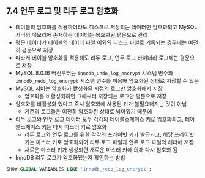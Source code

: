 ## 7.4 언두 로그 및 리두 로그 암호화
- 테이블의 암호화를 적용하더라도 디스크로 저장되는 데이터만 암호화되고 MySQL 서버의 메모리에 존재하는 데이터는 복호화된 평문으로 관리
- 평문 데이터가 테이블의 데이터 파일 이외의 디스크 파일로 기록되는 경우에는 여전히 평문으로 저장
- 따라서 테이블 암호화를 적용해도 리두 로그, 언두 로그 바이너리 로그에는 평문으로 저장
- MySQL 8.0.16 버전부터는 `innodb_undo_log_encrypt` 시스템 변수와 `innodb_redo_log_encrypt` 시스템 변수를 이용해 암호화된 상태로 저장할 수 있음
- MySQL 서버는 암호화가 활성화된 시점의 로그만 암호화해서 저장
  - 암호화를 비활성화하면 그때부터 저장되는 로그만 평문으로 저장 
- 암호화를 비활성화 했다고 즉시 암호화에 사용된 키가 불필요해지는 것이 아님
  - 기존의 로그들은 여전히 암호화된 상태로 남아있기 때문에
- 리두 로그와 언두 로그 데이터 모두 각각의 테이블스페이스 키로 암호화되고, 테이블스페이스 키는 다시 마스터 키로 암호화
  - 리두 로그와 언두 로그를 위한 각각의 프라이빗 키가 발급되고, 해당 프라이빗 키는 마스터 키로 암호화되어 리두 로그 파일과 언두 로그 파일의 헤더에 저장
  - 새로운 마스터 키가 생성되면 새로운 마스터 키에 의해 다시 암호화 됨
- InnoDB 리두 로그가 암호화됐는지 확인하는 방법
```sql
SHOW GLOBAL VARIABLES LIKE 'innodb_redo_log_encrypt';
```